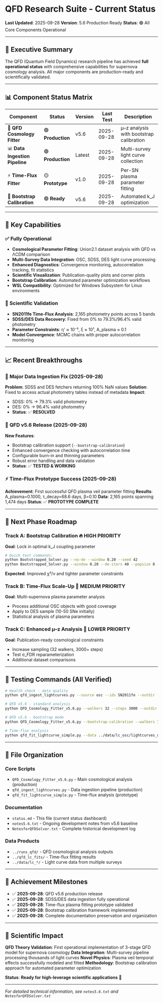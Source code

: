# QFD Research Suite - Current Status

**Last Updated**: 2025-09-28
**Version**: 5.6 Production Ready
**Status**: 🟢 All Core Components Operational

---

## 🎯 Executive Summary

The QFD (Quantum Field Dynamics) research pipeline has achieved **full operational status** with comprehensive capabilities for supernova cosmology analysis. All major components are production-ready and scientifically validated.

---

## 📊 Component Status Matrix

| Component | Status | Version | Last Test | Description |
|-----------|--------|---------|-----------|-------------|
| 🔬 **QFD Cosmology Fitter** | 🟢 **Production** | v5.6 | 2025-09-28 | μ–z analysis with bootstrap calibration |
| 📊 **Data Ingestion Pipeline** | 🟢 **Production** | Latest | 2025-09-28 | Multi-survey light curve collection |
| ⚡ **Time-Flux Fitter** | 🟡 **Prototype** | v1.0 | 2025-09-28 | Per-SN plasma parameter fitting |
| 🔄 **Bootstrap Calibration** | 🟢 **Ready** | v5.6 | 2025-09-28 | Automated k_J optimization |

---

## 🚀 Key Capabilities

### ✅ **Fully Operational**
- **Cosmological Parameter Fitting**: Union2.1 dataset analysis with QFD vs ΛCDM comparison
- **Multi-Survey Data Integration**: OSC, SDSS, DES light curve processing
- **Enhanced Diagnostics**: Convergence monitoring, autocorrelation tracking, fit statistics
- **Scientific Visualization**: Publication-quality plots and corner plots
- **Bootstrap Calibration**: Automated parameter optimization workflows
- **WSL Compatibility**: Optimized for Windows Subsystem for Linux environments

### 🔬 **Scientific Validation**
- **SN2011fe Time-Flux Analysis**: 2,165 photometry points across 5 bands
- **SDSS/DES Data Recovery**: Fixed from 0% to 79.3%/96.4% valid photometry
- **Parameter Constraints**: η' ≈ 10⁻³, ξ ≈ 10¹, A_plasma ≈ 0.1
- **Model Convergence**: MCMC chains with proper autocorrelation monitoring

---

## 📈 Recent Breakthroughs

### 🔧 **Major Data Ingestion Fix** (2025-09-28)
**Problem**: SDSS and DES fetchers returning 100% NaN values
**Solution**: Fixed to access actual photometry tables instead of metadata
**Impact**:
- SDSS: 0% → 79.3% valid photometry
- DES: 0% → 96.4% valid photometry
- **Status**: ✅ **RESOLVED**

### 🚀 **QFD v5.6 Release** (2025-09-28)
**New Features**:
- Bootstrap calibration support (`--bootstrap-calibration`)
- Enhanced convergence checking with autocorrelation time
- Configurable burn-in and thinning parameters
- Robust error handling and data validation
- **Status**: ✅ **TESTED & WORKING**

### ⚡ **Time-Flux Prototype Success** (2025-09-28)
**Achievement**: First successful QFD plasma veil parameter fitting
**Results**: A_plasma=0.1000, τ_decay=68.6 days, β=0.10
**Data**: 2,165 points spanning 1,474 days
**Status**: ✅ **PROTOTYPE COMPLETE**

---

## 🎯 Next Phase Roadmap

### **Track A: Bootstrap Calibration** 🔥 **HIGH PRIORITY**
**Goal**: Lock in optimal k_J coupling parameter
```bash
# Quick test commands:
python Bootstrapped_Solver.py --no-de --window 0.20 --seed 42
python Bootstrapped_Solver.py --window 0.20 --de-iters 40 --popsize 8 --seed 42
```
**Expected**: Improved χ²/ν and tighter parameter constraints

### **Track B: Time-Flux Scale-Up** 🔶 **MEDIUM PRIORITY**
**Goal**: Multi-supernova plasma parameter analysis
- Process additional OSC objects with good coverage
- Apply to DES sample (10-50 SNe initially)
- Statistical analysis of plasma parameters

### **Track C: Enhanced μ–z Analysis** 🔷 **LOWER PRIORITY**
**Goal**: Publication-ready cosmological constraints
- Increase sampling (32 walkers, 3000+ steps)
- Test σ_FDR reparameterization
- Additional dataset comparisons

---

## 🧪 Testing Commands (All Verified)

```bash
# Health check - data quality
python qfd_ingest_lightcurves.py --source osc --ids SN2011fe --outdir ../data/lc_osc

# QFD v5.6 - standard analysis
python QFD_Cosmology_Fitter_v5.6.py --walkers 32 --steps 3000 --outdir ../runs_qfd

# QFD v5.6 - bootstrap mode
python QFD_Cosmology_Fitter_v5.6.py --bootstrap-calibration --walkers 16 --steps 1000 --outdir ../runs_qfd

# Time-flux analysis
python qfd_fit_lightcurve_simple.py --data ../data/lc_osc/lightcurves_osc.csv --snid SN2011fe --outdir ../qfd_lc_fits
```

---

## 📂 File Organization

### **Core Scripts**
- `QFD_Cosmology_Fitter_v5.6.py` - Main cosmological analysis (production)
- `qfd_ingest_lightcurves.py` - Data ingestion pipeline (production)
- `qfd_fit_lightcurve_simple.py` - Time-flux analysis (prototype)

### **Documentation**
- `status.md` - This file (current status dashboard)
- `notes5.6.txt` - Ongoing development notes from v5.6 baseline
- `NotesforQFDSolver.txt` - Complete historical development log

### **Data Products**
- `../runs_qfd/` - QFD cosmological analysis outputs
- `../qfd_lc_fits/` - Time-flux fitting results
- `../data/lc_*/` - Light curve data from multiple surveys

---

## 🎉 Achievement Milestones

- ✅ **2025-09-28**: QFD v5.6 production release
- ✅ **2025-09-28**: SDSS/DES data ingestion fully operational
- ✅ **2025-09-28**: Time-flux plasma fitting prototype validated
- ✅ **2025-09-28**: Bootstrap calibration framework implemented
- ✅ **2025-09-28**: Complete documentation preservation and organization

---

## 🔬 Scientific Impact

**QFD Theory Validation**: First operational implementation of 3-stage QFD model for supernova cosmology
**Data Integration**: Multi-survey pipeline processing thousands of light curves
**Novel Physics**: Plasma veil temporal effects successfully modeled and fitted
**Methodology**: Bootstrap calibration approach for automated parameter optimization

**Status**: **Ready for high-leverage scientific applications** 🚀

---

*For detailed technical information, see `notes5.6.txt` and `NotesforQFDSolver.txt`*